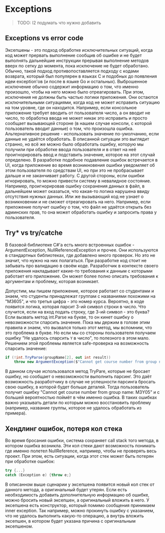 # Exceptions

> TODO: I2 подумать что нужно добавить

## Exceptions vs error code

Эксепшены - это подход обработке исключительных ситуаций, когда код может прервать выполнение сообщив об ошибке и не будет выполнять  дальнейшие инструкции прерывая выполнение методов вверх по сетку до момента, пока исключение не будет обработано. Обычно, такой подход противопоставляется подходу с кодами возврата, который был популярен в языках С и подобных до появления идеи exception'ов (и после в языке Go и остальных). Выброшенное исключение обычно содержит информацию о том, что именно произошло, чтобы на него можно было отреагировать. При этом, исключения не должны быть частью логики приложения. Они остаются исключительными ситуациями, когда код не может исправить ситуацию на том уровне, где он находится. Например, если консольное приложение требует вводить от пользователя число, а он вводит не число, то обработка ввода не может никак это исправить и просто сообщает вызывающей стороне (в нашем случае консоли, с которой пользователь вводит данные) о том, что произошла ошибка. Альтернативное решение - использовать значение по-умолчанию, если данные не удаётся обработать. В описанной ситуации это выглядит странно, но всё же можно было обработать ошибку, которую мы получили при обработке ввода пользователя и в ответ на неё проигнорировать ввод и подставить значение, которое на этот случай определено. В разработке подобное подавление ошибок встречается в UI, когда приложение во время возникновения ошибки уведомляет об этом пользователя по средствам UI, но при это не пробрасывает дальше и не заканчивает работу. С другой стороны, если ошибки игнорировать, то можно привести систему в невалидное состояние. Например, проигнорировав ошибку сохранения данных в файл, в дальнейшем может оказаться, что какая-то логика нарушена ввиду отсутствия нужных данных. Или же вызывающий код не узнает о возникновении и не сможет отреагировать на него. Например, если приложение получит ошибку о том, что файл не удаётся открыть без админских прав, то она может обработать ошибку и запросить права у пользователя.

## Try* vs try/catche

В базовой библиотеке C#'а есть много встроенных ошибок - ArgumentException, NullReferenceException и прочее. Они используются в стандартных библиотеках, где добавлено много проверок. Но это не значит, что нужно на них полагаться. При разработке код стоит не забывать про валидацию в своём коде. Разработчик в контексте своего приложения накладывает какие-то требования к данным с которыми работает его приложение. Он может более полно описать требования к аргументам и проблему, которая возникает.

Допустим, мы пишем приложение, которое работает со студентами и знаем, что студенты принадлежат группам с названиями похожими на "M3605", и что третья цифра - это номер курса. Вероятно, в коде появится логика, которая парсит 3-ий символ строки в число. Что случится, если на вход подать строку, где 3-ий символ - это буква? Если вызвать метод int.Parse на букве, то он кинет ошибку о невозможности спарсить значение. Пока мы держим в голове этим правила и знаем, что вызвался только этот метод, мы вспомним, что это проблема в букве. Но если мы со стороны пользователя получаем ошибку "Не удалось спарсить `Y` в число", то полезного в этом мало. Решением этой проблемы является safe-проверка на возможность спарсить значение:

```csharp
if (!int.TryParse(groupName[2], out int result))
    throw new ArgumentException($"Cannot get course number from group name: {groupName}");
```

В данном случае использовался метод TryPare, которые не бросает ошибку, но сообщает о невозможности выполнить парсинг. Это даёт возможность разработчику в случае не успешности парсинга бросать свою ошибку, в которой будет больше деталей. Тогда пользователь получит ошибку "Cannot get course number from group name: M3Y05" и с большей вероятностью поймёт в чём именно ошибка. В таких ошибках важно указывать детали по которым можно восстановить проблему (например, название группы, которое не удалось обработать из примера).

## Хендлинг ошибок, потеря кол стека

Во время бросания ошибки, система сохраняет call stack того метода, в котором ошибка возникла. Эти кол стеки дают возможность понимать где именно полетел NullReference, например, чтобы не проверять весь проект. При этом, есть ситуации, когда этот стек может быть потерян при обработке ошибок:

```csharp
try {...}
catch (Exception e) {throw e;} 
```

В описанном выше сценарии у эксепшена появится новый кол стек от данного метода, а оригинальный будет утерян. Если есть необходимость добавить дополнительную информацию об ошибке, можно бросить новый эксепшен, а оригинальный вложить в него. У эксепшена есть конструктор, который помимо сообщения принимаем inner exception. Так например, можно прокинуть ошибку с указанием, что не удалось выполнить какую-то операцию, а внутрь вложить эксепшен, в котором будет указана причина с оригинальным эксепшеном.
